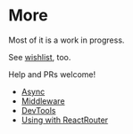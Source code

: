 # More

Most of it is a work in progress.

See [wishlist](../Wishlist.md), too.

Help and PRs welcome!

* [Async](Async.md)
* [Middleware](Middleware.md)
* [DevTools](DevTools.md)
* [Using with ReactRouter](RxRReactRouter.md)
